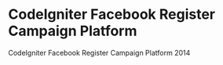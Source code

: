 CodeIgniter Facebook Register Campaign Platform
====================================================

CodeIgniter Facebook Register Campaign Platform 2014

